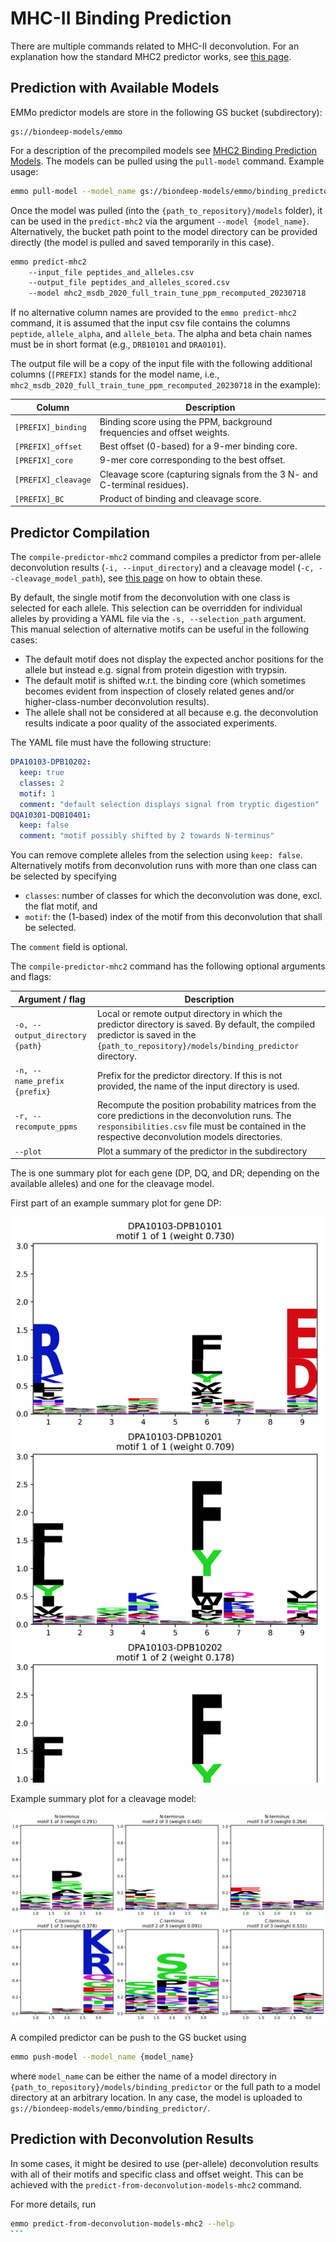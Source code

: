 # MHC-II Binding Prediction

There are multiple commands related to MHC-II deconvolution. For an explanation how the standard
MHC2 predictor works, see [this page](../explanations/prediction_mhc2.md).

## Prediction with Available Models

EMMo predictor models are store in the following GS bucket (subdirectory):

```
gs://biondeep-models/emmo
```

For a description of the precompiled models see
[MHC2 Binding Prediction Models](../models/general.md). The models can be pulled using the
`pull-model` command. Example usage:

```bash
emmo pull-model --model_name gs://biondeep-models/emmo/binding_predictor/mhc2_msdb_2020_full_train_tune_ppm_recomputed_20230718
```

Once the model was pulled (into the `{path_to_repository}/models` folder), it can be used in the
`predict-mhc2` via the argument `--model {model_name}`. Alternatively, the bucket path point to the
model directory can be provided directly (the model is pulled and saved temporarily in this case).

```bash
emmo predict-mhc2
    --input_file peptides_and_alleles.csv
    --output_file peptides_and_alleles_scored.csv
    --model mhc2_msdb_2020_full_train_tune_ppm_recomputed_20230718
```

If no alternative column names are provided to the `emmo predict-mhc2` command, it is assumed that
the input csv file contains the columns `peptide`, `allele_alpha`, and `allele_beta`. The alpha and
beta chain names must be in short format (e.g., `DRB10101` and `DRA0101`).

The output file will be a copy of the input file with the following additional columns (`[PREFIX]`
stands for the model name, i.e., `mhc2_msdb_2020_full_train_tune_ppm_recomputed_20230718` in the
example):

| Column              | Description                                                               |
| ------------------- | ------------------------------------------------------------------------- |
| `[PREFIX]_binding`  | Binding score using the PPM, background frequencies and offset weights.   |
| `[PREFIX]_offset`   | Best offset (0-based) for a 9-mer binding core.                           |
| `[PREFIX]_core`     | 9-mer core corresponding to the best offset.                              |
| `[PREFIX]_cleavage` | Cleavage score (capturing signals from the 3 N- and C-terminal residues). |
| `[PREFIX]_BC`       | Product of binding and cleavage score.                                    |

## Predictor Compilation

The `compile-predictor-mhc2` command compiles a predictor from per-allele deconvolution results
(`-i, --input_directory`) and a cleavage model (`-c, --cleavage_model_path`), see
[this page](./cli_deconvolution.md) on how to obtain these.

By default, the single motif from the deconvolution with one class is selected for each allele. This
selection can be overridden for individual alleles by providing a YAML file via the
`-s, --selection_path` argument. This manual selection of alternative motifs can be useful in the
following cases:

- The default motif does not display the expected anchor positions for the allele but instead e.g.
  signal from protein digestion with trypsin.
- The default motif is shifted w.r.t. the binding core (which sometimes becomes evident from
  inspection of closely related genes and/or higher-class-number deconvolution results).
- The allele shall not be considered at all because e.g. the deconvolution results indicate a poor
  quality of the associated experiments.

The YAML file must have the following structure:

```yaml
DPA10103-DPB10202:
  keep: true
  classes: 2
  motif: 1
  comment: "default selection displays signal from tryptic digestion"
DQA10301-DQB10401:
  keep: false
  comment: "motif possibly shifted by 2 towards N-terminus"
```

You can remove complete alleles from the selection using `keep: false`. Alternatively motifs from
deconvolution runs with more than one class can be selected by specifying

- `classes`: number of classes for which the deconvolution was done, excl. the flat motif, and
- `motif`: the (1-based) index of the motif from this deconvolution that shall be selected.

The `comment` field is optional.

The `compile-predictor-mhc2` command has the following optional arguments and flags:

| Argument / flag                 | Description                                                                                                                                                                                            |
| ------------------------------- | ------------------------------------------------------------------------------------------------------------------------------------------------------------------------------------------------------ |
| `-o, --output_directory {path}` | Local or remote output directory in which the predictor directory is saved. By default, the compiled predictor is saved in the `{path_to_repository}/models/binding_predictor` directory.              |
| `-n, --name_prefix {prefix}`    | Prefix for the predictor directory. If this is not provided, the name of the input directory is used.                                                                                                  |
| `-r, --recompute_ppms`          | Recompute the position probability matrices from the core predictions in the deconvolution runs. The `responsibilities.csv` file must be contained in the respective deconvolution models directories. |
| `--plot`                        | Plot a summary of the predictor in the subdirectory                                                                                                                                                    |

The is one summary plot for each gene (DP, DQ, and DR; depending on the available alleles) and one
for the cleavage model.

First part of an example summary plot for gene DP:

<img src="../media/usage/predictor-plot-motifs.png" width="500"/>

Example summary plot for a cleavage model:

<img src="../media/usage/predictor-plot-cleavage-model.png" width="800"/>

A compiled predictor can be push to the GS bucket using

```bash
emmo push-model --model_name {model_name}
```

where `model_name` can be either the name of a model directory in
`{path_to_repository}/models/binding_predictor` or the full path to a model directory at an
arbitrary location. In any case, the model is uploaded to
`gs://biondeep-models/emmo/binding_predictor/`.

## Prediction with Deconvolution Results

In some cases, it might be desired to use (per-allele) deconvolution results with all of their
motifs and specific class and offset weight. This can be achieved with the
`predict-from-deconvolution-models-mhc2` command.

For more details, run

````bash
emmo predict-from-deconvolution-models-mhc2 --help
```
````
